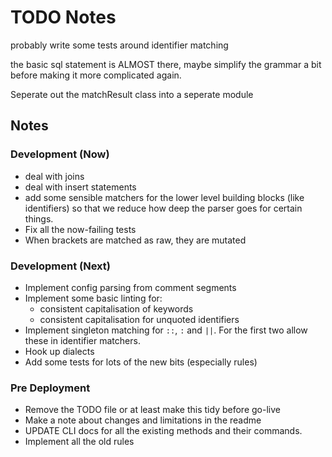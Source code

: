 # TODO Notes


probably write some tests around identifier matching


the basic sql statement is ALMOST there, maybe simplify the grammar a bit before making it more complicated again.


Seperate out the matchResult class into a seperate module

## Notes

### Development (Now)
- deal with joins
- deal with insert statements
- add some sensible matchers for the lower level building blocks (like identifiers)
  so that we reduce how deep the parser goes for certain things.
- Fix all the now-failing tests
- When brackets are matched as raw, they are mutated
### Development (Next)
- Implement config parsing from comment segments
- Implement some basic linting for:
  - consistent capitalisation of keywords
  - consistent capitalisation for unquoted identifiers
- Implement singleton matching for `::`, `:` and `||`. For the first two allow these
  in identifier matchers.
- Hook up dialects
- Add some tests for lots of the new bits (especially rules)
### Pre Deployment
- Remove the TODO file or at least make this tidy before go-live
- Make a note about changes and limitations in the readme
- UPDATE CLI docs for all the existing methods and their commands.
- Implement all the old rules
